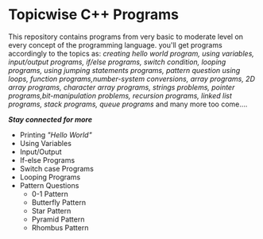# Topicwise C++ Programs

This repository contains programs from very basic to moderate level on every concept of the programming language.
you'll get programs accordingly to the topics as: *creating hello world program, using variables, input/output programs, if/else programs, switch condition, looping programs, using jumping statements programs, pattern question using loops, function programs,number-system conversions, array programs, 2D array programs, character array programs, strings problems, pointer programs,bit-manipulation problems, recursion programs, linked list programs, stack programs, queue programs* and many more too come....

 
***Stay connected for more***

- Printing *"Hello World"*
- Using Variables
- Input/Output
- If-else Programs
- Switch case Programs
- Looping Programs
- Pattern Questions
  - 0-1 Pattern
  - Butterfly Pattern
  - Star Pattern
  - Pyramid Pattern
  - Rhombus Pattern
